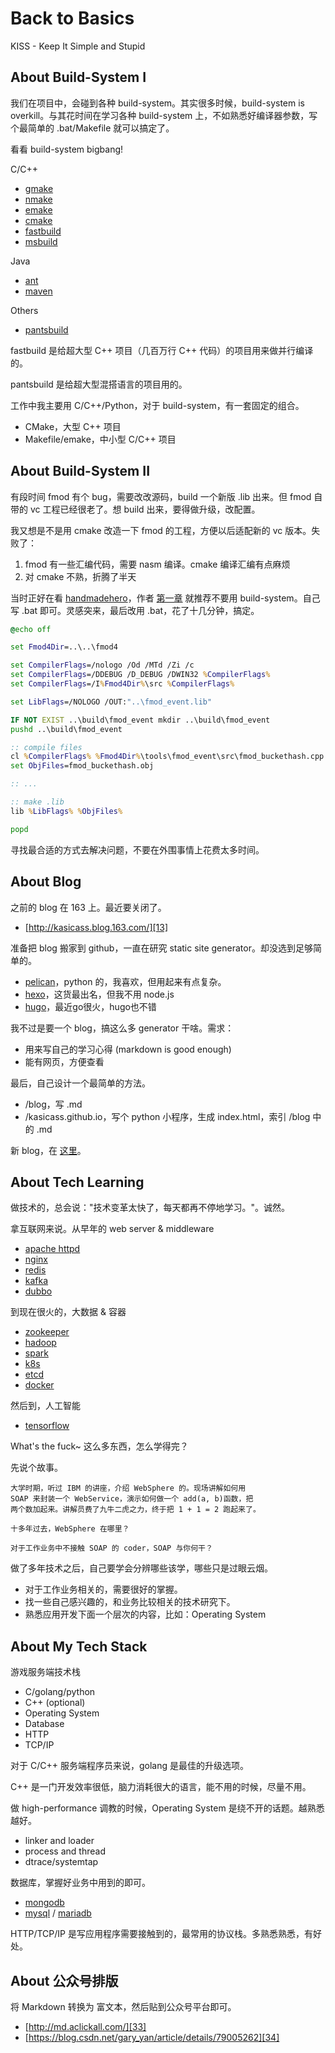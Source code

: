 # Back to Basics

KISS - Keep It Simple and Stupid

## About Build-System I

我们在项目中，会碰到各种 build-system。其实很多时候，build-system is overkill。与其花时间在学习各种 build-system 上，不如熟悉好编译器参数，写个最简单的 .bat/Makefile 就可以搞定了。

看看 build-system bigbang!

C/C++

* [gmake][3]
* [nmake][12]
* [emake][9]
* [cmake][4]
* [fastbuild][5]
* [msbuild][6]

Java

* [ant][1]
* [maven][2]

Others

* [pantsbuild][7]

fastbuild 是给超大型 C++ 项目（几百万行 C++ 代码）的项目用来做并行编译的。

pantsbuild 是给超大型混搭语言的项目用的。

工作中我主要用 C/C++/Python，对于 build-system，有一套固定的组合。

* CMake，大型 C++ 项目
* Makefile/emake，中小型 C/C++ 项目

## About Build-System II

有段时间 fmod 有个 bug，需要改改源码，build 一个新版 .lib 出来。但 fmod 自带的 vc 工程已经很老了。想 build 出来，要得做升级，改配置。

我又想是不是用 cmake 改造一下 fmod 的工程，方便以后适配新的 vc 版本。失败了：

1. fmod 有一些汇编代码，需要 nasm 编译。cmake 编译汇编有点麻烦
2. 对 cmake 不熟，折腾了半天

当时正好在看 [handmadehero][10]，作者 [第一章][11] 就推荐不要用 build-system。自己写 .bat 即可。灵感突来，最后改用 .bat，花了十几分钟，搞定。

```bat
@echo off

set Fmod4Dir=..\..\fmod4

set CompilerFlags=/nologo /Od /MTd /Zi /c
set CompilerFlags=/DDEBUG /D_DEBUG /DWIN32 %CompilerFlags%
set CompilerFlags=/I%Fmod4Dir%\src %CompilerFlags%

set LibFlags=/NOLOGO /OUT:"..\fmod_event.lib"

IF NOT EXIST ..\build\fmod_event mkdir ..\build\fmod_event
pushd ..\build\fmod_event

:: compile files
cl %CompilerFlags% %Fmod4Dir%\tools\fmod_event\src\fmod_buckethash.cpp
set ObjFiles=fmod_buckethash.obj

:: ...

:: make .lib
lib %LibFlags% %ObjFiles%

popd
```

寻找最合适的方式去解决问题，不要在外围事情上花费太多时间。

## About Blog

之前的 blog 在 163 上。最近要关闭了。

* [http://kasicass.blog.163.com/][13]

准备把 blog 搬家到 github，一直在研究 static site generator。却没选到足够简单的。

* [pelican][14]，python 的，我喜欢，但用起来有点复杂。
* [hexo][15]，这货最出名，但我不用 node.js
* [hugo][16]，最近go很火，hugo也不错

我不过是要一个 blog，搞这么多 generator 干啥。需求：

* 用来写自己的学习心得 (markdown is good enough)
* 能有网页，方便查看

最后，自己设计一个最简单的方法。

* /blog，写 .md
* /kasicass.github.io，写个 python 小程序，生成 index.html，索引 /blog 中的 .md

新 blog，在 [这里][17]。

## About Tech Learning

做技术的，总会说："技术变革太快了，每天都再不停地学习。"。诚然。

拿互联网来说。从早年的 web server & middleware

* [apache httpd][18]
* [nginx][19]
* [redis][20] 
* [kafka][21]
* [dubbo][22]

到现在很火的，大数据 & 容器

* [zookeeper][27]
* [hadoop][23]
* [spark][24]
* [k8s][25]
* [etcd][26]
* [docker][29]

然后到，人工智能

* [tensorflow][28]

What's the fuck~ 这么多东西，怎么学得完？

先说个故事。

```
大学时期，听过 IBM 的讲座，介绍 WebSphere 的。现场讲解如何用
SOAP 来封装一个 WebService，演示如何做一个 add(a, b)函数，把
两个数加起来。讲解员费了九牛二虎之力，终于把 1 + 1 = 2 跑起来了。

十多年过去，WebSphere 在哪里？

对于工作业务中不接触 SOAP 的 coder，SOAP 与你何干？
```

做了多年技术之后，自己要学会分辨哪些该学，哪些只是过眼云烟。

* 对于工作业务相关的，需要很好的掌握。
* 找一些自己感兴趣的，和业务比较相关的技术研究下。
* 熟悉应用开发下面一个层次的内容，比如：Operating System

## About My Tech Stack

游戏服务端技术栈

* C/golang/python
* C++ (optional)
* Operating System
* Database
* HTTP
* TCP/IP

对于 C/C++ 服务端程序员来说，golang 是最佳的升级选项。

C++ 是一门开发效率很低，脑力消耗很大的语言，能不用的时候，尽量不用。

做 high-performance 调教的时候，Operating System 是绕不开的话题。越熟悉越好。

* linker and loader
* process and thread
* dtrace/systemtap

数据库，掌握好业务中用到的即可。

* [mongodb][30]
* [mysql][31] / [mariadb][32]

HTTP/TCP/IP 是写应用程序需要接触到的，最常用的协议栈。多熟悉熟悉，有好处。

## About 公众号排版

将 Markdown 转换为 富文本，然后贴到公众号平台即可。

 * [http://md.aclickall.com/][33]
 * [https://blog.csdn.net/gary_yan/article/details/79005262][34]


[1]:http://ant.apache.org/
[2]:http://maven.apache.org/
[3]:https://www.gnu.org/software/make/
[4]:https://cmake.org/
[5]:www.fastbuild.org/
[6]:https://github.com/Microsoft/msbuild
[7]:https://www.pantsbuild.org/
[8]:https://www.jianshu.com/p/b09125018c04
[9]:https://github.com/skywind3000/emake
[10]:https://handmadehero.org/
[11]:https://hero.handmade.network/episode/code/day001/
[12]:https://docs.microsoft.com/en-us/cpp/build/nmake-reference?view=vs-2017
[13]:http://kasicass.blog.163.com/
[14]:https://blog.getpelican.com/
[15]:https://hexo.io/
[16]:https://gohugo.io/
[17]:https://kasicass.github.io/
[18]:https://httpd.apache.org/
[19]:https://nginx.org/en/
[20]:https://redis.io/
[21]:http://kafka.apache.org/
[22]:http://dubbo.apache.org/en-us/
[23]:https://hadoop.apache.org/
[24]:https://spark.apache.org/
[25]:https://kubernetes.io/
[26]:https://coreos.com/etcd/
[27]:https://zookeeper.apache.org/
[28]:https://www.tensorflow.org
[29]:https://www.docker.com/
[30]:https://www.mongodb.com/
[31]:https://www.mysql.com/
[32]:https://mariadb.org/
[33]:http://md.aclickall.com/
[34]:https://blog.csdn.net/gary_yan/article/details/79005262
